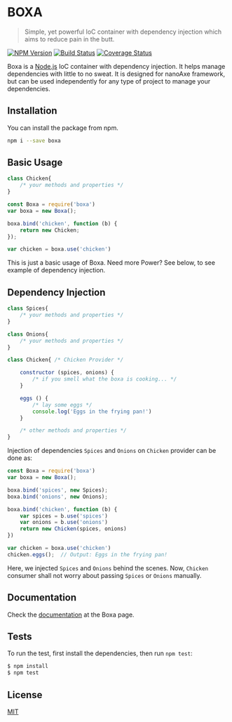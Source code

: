 # BOXA
> Simple, yet powerful IoC container with dependency injection which aims to reduce pain in the butt.

[![NPM Version](https://img.shields.io/npm/v/boxa.svg)](https://www.npmjs.com/package/boxa)
[![Build Status](https://travis-ci.org/jsaxe/boxa.svg?branch=master)](https://travis-ci.org/jsaxe/boxa)
[![Coverage Status](https://coveralls.io/repos/github/jsaxe/boxa/badge.svg?branch=master)](https://coveralls.io/github/jsaxe/boxa?branch=master)

Boxa is a [Node.js](http://nodejs.org) IoC container with dependency injection. It helps manage dependencies with little to no sweat.
It is designed for nanoAxe framework, but can be used independently for any type of project to manage your dependencies.

## Installation
You can install the package from npm.
```bash
npm i --save boxa
```

## Basic Usage
```js
class Chicken{
	/* your methods and properties */
}

const Boxa = require('boxa')
var boxa = new Boxa();

boxa.bind('chicken', function (b) {
	return new Chicken;
});

var chicken = boxa.use('chicken')

```

This is just a basic usage of Boxa. Need more Power? See below, to see example of dependency injection.

## Dependency Injection
```js
class Spices{
	/* your methods and properties */
}

class Onions{
	/* your methods and properties */
}

class Chicken{ /* Chicken Provider */

	constructor (spices, onions) {
		/* if you smell what the boxa is cooking... */
	}

	eggs () {
		/* lay some eggs */
		console.log('Eggs in the frying pan!')
	}

	/* other methods and properties */
}
```

Injection of dependencies `Spices` and `Onions` on `Chicken` provider can be done as:

```js
const Boxa = require('boxa')
var boxa = new Boxa();

boxa.bind('spices', new Spices);
boxa.bind('onions', new Onions);

boxa.bind('chicken', function (b) {
	var spices = b.use('spices')
	var onions = b.use('onions')
	return new Chicken(spices, onions)
})

var chicken = boxa.use('chicken')
chicken.eggs();	 // Output: Eggs in the frying pan!

```

Here, we injected `Spices` and `Onions` behind the scenes. Now, `Chicken` consumer shall not worry about passing `Spices` or `Onions` manually.

## Documentation
Check the [documentation](https://jsaxe.com/boxa) at the Boxa page.

## Tests
To run the test, first install the dependencies, then run `npm test`:

```bash
$ npm install
$ npm test
```

## License

[MIT](LICENSE)

